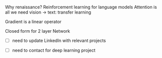 Why renaissance?
Reinforcement learning for language models
Attention is all we need vision → text: transfer learning

Gradient is a linear operator 

Closed form for 2 layer Network





- [ ] need to update LinkedIn with relevant projects 
- [ ] need to contact for deep learning project

